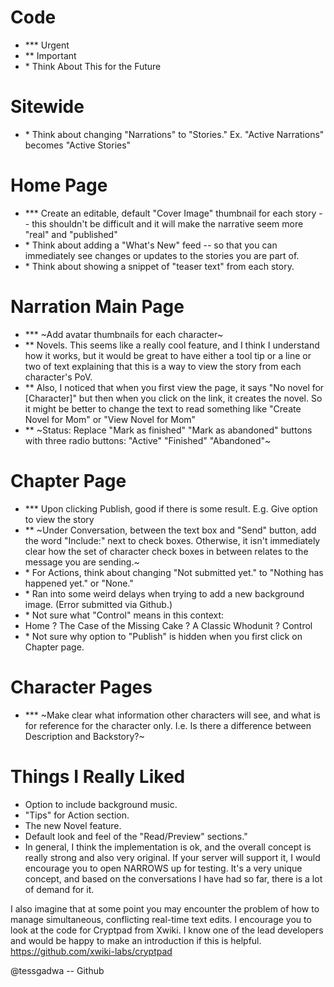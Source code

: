 # Code

* \*\*\* Urgent
* \*\* Important
* \* Think About This for the Future

# Sitewide

* \* Think about changing "Narrations" to "Stories."  Ex. "Active Narrations" becomes "Active Stories"

# Home Page
* \*\*\* Create an editable, default "Cover Image" thumbnail for each story -- this shouldn't be difficult and it will make the narrative seem more "real" and "published"
* \*  Think about adding a "What's New" feed -- so that you can immediately see changes or updates to the stories you are part of.
* \* Think about showing a snippet of "teaser text" from each story.

# Narration Main Page

* \*\*\* ~Add avatar thumbnails for each character~
* \*\* Novels. This seems like a really cool feature, and I think I understand how it works, but it would be great to have either a tool tip or a line or two of text explaining that this is a way to view the story from each character's PoV.
* \*\* Also, I noticed that when you first view the page, it says "No novel for [Character]" but then when you click on the link, it creates the novel. So it might be better to change the text to read something like "Create Novel for Mom" or "View Novel for Mom"
* \*\* ~Status: Replace "Mark as finished" "Mark as abandoned" buttons with three radio buttons: "Active" "Finished" "Abandoned"~

# Chapter Page
* \*\*\* Upon clicking Publish, good if there is some result. E.g. Give option to view the story
* \*\* ~Under Conversation, between the text box and "Send" button, add the word "Include:" next to check boxes. Otherwise, it isn't immediately clear how the set of character check boxes in between relates to the message you are sending.~
* \* For Actions, think about changing "Not submitted yet." to "Nothing has happened yet."  or "None."
* \* Ran into some weird delays when trying to add a new background image. (Error submitted via Github.)
* \* Not sure what "Control" means in this context:
* Home ? The Case of the Missing Cake ? A Classic Whodunit ? Control
* \*  Not sure why option to "Publish" is hidden when you first click on Chapter page.


# Character Pages
* \*\*\* ~Make clear what information other characters will see, and what is for reference for the character only. I.e. Is there a difference between Description and Backstory?~

# Things I Really Liked

* Option to include background music.
* "Tips" for Action section.
* The new Novel feature.
* Default look and feel of the "Read/Preview" sections."
* In general, I think the implementation is ok, and the overall concept is really strong and also very original. If your server will support it, I would encourage you to open NARROWS up for testing. It's a very unique concept, and based on the conversations I have had so far, there is a lot of demand for it.


I also imagine that at some point you may encounter the problem of how to manage simultaneous, conflicting real-time text edits. I encourage you to look at the code for Cryptpad from Xwiki. I know one of the lead developers and would be happy to make an introduction if this is helpful. https://github.com/xwiki-labs/cryptpad

@tessgadwa -- Github
